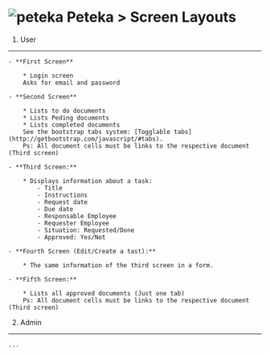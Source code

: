 ![peteka](https://dl.dropboxusercontent.com/u/85402777/peteca.png) Peteka > Screen Layouts
========

 1. User
 ---------
 	- **First Screen**

 		* Login screen
 		Asks for email and password

 	- **Second Screen**

	 	* Lists to do documents
	 	* Lists Peding documents
	 	* Lists completed documents
	 	See the bootstrap tabs system: [Togglable tabs](http://getbootstrap.com/javascript/#tabs).
	 	Ps: All document cells must be links to the respective document (Third screen)

	- **Third Screen:**

	 	* Displays information about a task:
	 		- Title
	 		- Instructions
	 		- Request date
	 		- Due date
	 		- Responsable Employee
	 		- Requester Employee
	 		- Situation: Requested/Done
	 		- Approved: Yes/Not

	- **Fourth Screen (Edit/Create a tast):**

	 	* The same information of the third screen in a form.

	- **Fifth Screen:**

	 	* Lists all approved documents (Just one tab)
	 	Ps: All document cells must be links to the respective document (Third screen)

2. Admin
---------
	...
